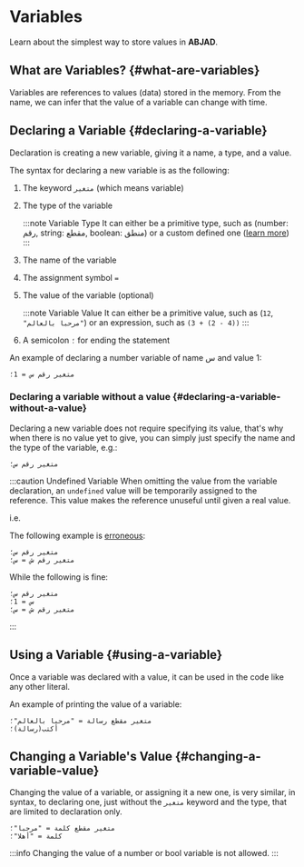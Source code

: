 ﻿---
sidebar_position: 2
---

# Variables

Learn about the simplest way to store values in **ABJAD**.

## What are Variables? {#what-are-variables}

Variables are references to values (data) stored in the memory. From the name, we can infer that the value of a variable
can change with time.

## Declaring a Variable {#declaring-a-variable}

Declaration is creating a new variable, giving it a name, a type, and a value.

The syntax for declaring a new variable is as the following:

1. The keyword `متغير` (which means variable)
2. The type of the variable

   :::note Variable Type
   It can either be a primitive type, such as (number: رقم, string: مقطع, boolean: منطق) or a custom defined one ([learn more](types.md))
   :::
3. The name of the variable
4. The assignment symbol `=`
5. The value of the variable (optional)

   :::note Variable Value
   It can either be a primitive value, such as (`12`, `"مرحبا بالعالم"`) or an expression, such as `(3 + (2 - 4))`
   :::
6. A semicolon `؛` for ending the statement

An example of declaring a number variable of name س and value 1:

```abjad showLineNumbers
متغير رقم س = 1؛
```

### Declaring a variable without a value {#declaring-a-variable-without-a-value}

Declaring a new variable does not require specifying its value, that's why when there is no value yet to give, you can
simply just specify the name and the type of the variable, e.g.:

```abjad showLineNumbers
متغير رقم س؛
```

:::caution Undefined Variable
When omitting the value from the variable declaration, an `undefined` value will be temporarily assigned to the
reference. This value makes the reference unuseful until given a real value.

i.e.

The following example is <ins>erroneous</ins>:

```abjad showLineNumbers
متغير رقم س؛
متغير رقم ش = س؛
```

While the following is fine:

```abjad showLineNumbers
متغير رقم س؛
س = 1؛
متغير رقم ش = س؛
```

:::

## Using a Variable {#using-a-variable}

Once a variable was declared with a value, it can be used in the code like any other literal.

An example of printing the value of a variable:

```abjad showLineNumbers
متغير مقطع رسالة = "مرحبا بالعالم"؛
أكتب(رسالة)؛
```

## Changing a Variable's Value {#changing-a-variable-value}

Changing the value of a variable, or assigning it a new one, is very similar, in syntax, to declaring one, just without
the `متغير` keyword and the type, that are limited to declaration only.

```abjad showLineNumbers
متغير مقطع كلمة = "مرحبا"؛
كلمة = "أهلا"؛
```

:::info
   Changing the value of a number or bool variable is not allowed.
:::
